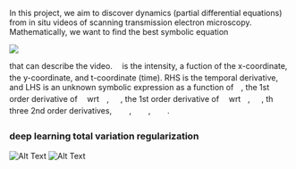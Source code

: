 In this project, we aim to discover dynamics (partial differential equations) from in situ videos of scanning transmission electron microscopy.
Mathematically, we want to find the best symbolic equation

<img src="https://render.githubusercontent.com/render/math?math=%5CLarge%0A%5Cfrac%7B%5Cpartial%20u%7D%7B%5Cpartial%20t%7D%20%3D%20f(u%2C%20u_x%2C%20u_y%2C%20u_%7Bxx%7D%2C%20u_%7Bxy%7D%2C%20u_%7Byy%7D)">

that can describe the video. <img src="https://rawgit.com/NingWang1990/Machine_learning_dynamics/None/svgs/6dbb78540bd76da3f1625782d42d6d16.svg?invert_in_darkmode" align=middle width=9.41028pt height=14.15535pt/> is the intensity, a fuction of the x-coordinate, the y-coordinate, and t-coordinate (time). RHS is the temporal derivative, and LHS is an unknown symbolic expression as a function of <img src="https://rawgit.com/NingWang1990/Machine_learning_dynamics/None/svgs/6dbb78540bd76da3f1625782d42d6d16.svg?invert_in_darkmode" align=middle width=9.41028pt height=14.15535pt/>, the 1st order derivative of <img src="https://rawgit.com/NingWang1990/Machine_learning_dynamics/None/svgs/6dbb78540bd76da3f1625782d42d6d16.svg?invert_in_darkmode" align=middle width=9.41028pt height=14.15535pt/> wrt <img src="https://rawgit.com/NingWang1990/Machine_learning_dynamics/None/svgs/332cc365a4987aacce0ead01b8bdcc0b.svg?invert_in_darkmode" align=middle width=9.3951pt height=14.15535pt/>, <img src="https://rawgit.com/NingWang1990/Machine_learning_dynamics/None/svgs/2329b94074e4d98e1f473d67e62e3b3a.svg?invert_in_darkmode" align=middle width=16.86465pt height=14.15535pt/>, the 1st order derivative of <img src="https://rawgit.com/NingWang1990/Machine_learning_dynamics/None/svgs/6dbb78540bd76da3f1625782d42d6d16.svg?invert_in_darkmode" align=middle width=9.41028pt height=14.15535pt/> wrt <img src="https://rawgit.com/NingWang1990/Machine_learning_dynamics/None/svgs/deceeaf6940a8c7a5a02373728002b0f.svg?invert_in_darkmode" align=middle width=8.6493pt height=14.15535pt/>, <img src="https://rawgit.com/NingWang1990/Machine_learning_dynamics/None/svgs/83e35040688efe38d65ad5853a115ba5.svg?invert_in_darkmode" align=middle width=16.489935pt height=14.15535pt/>, th three 2nd order derivatives, <img src="https://rawgit.com/NingWang1990/Machine_learning_dynamics/None/svgs/94443f7fb9c61af2c31168ad949fbe29.svg?invert_in_darkmode" align=middle width=27.081615pt height=14.15535pt/>, <img src="https://rawgit.com/NingWang1990/Machine_learning_dynamics/None/svgs/7032cc89eace035417ea38d74ac17cc3.svg?invert_in_darkmode" align=middle width=26.335815pt height=14.15535pt/>, <img src="https://rawgit.com/NingWang1990/Machine_learning_dynamics/None/svgs/65dc5286296c16d7e807d03aac511767.svg?invert_in_darkmode" align=middle width=25.9611pt height=14.15535pt/>. 

### deep learning total variation regularization
![Alt Text](https://media.giphy.com/media/J2V1ppHgClb3RcA3ES/giphy.gif)
![Alt Text](https://media.giphy.com/media/jrnocDRGaJ7VRJnb1w/giphy.gif)
